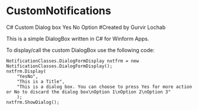 # CustomNotifications
C# Custom Dialog box Yes No Option
#Created by Gurvir Lochab

This is a simple DialogBox written in C# for Winform Apps.

To display/call the custom DialogBox use the following code:

    NotificationClasses.DialogFormDisplay nxtfrm = new NotificationClasses.DialogFormDisplay();
    nxtfrm.Display(
        "YesNo", 
        "This is a Title", 
        "This is a dialog box. You can choose to press Yes for more action or No to discard the dialog box\nOption 1\nOption 2\nOption 3"
        );
    nxtfrm.ShowDialog();
